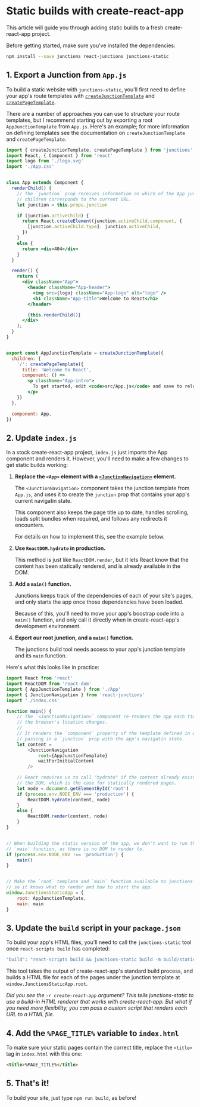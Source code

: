 Static builds with create-react-app
===================================

This article will guide you through adding static builds to a fresh create-react-app project.

Before getting started, make sure you've installed the dependencies:

```bash
npm install --save junctions react-junctions junctions-static
```


## 1. Export a Junction from `App.js`

To build a static website with `junctions-static`, you'll first need to define your app's route templates with [`createJunctionTemplate`](/api-reference/#createJunctionTemplate) and [`createPageTemplate`](/api-reference/#createPageTemplate).

There are a number of approaches you can use to structure your route templates, but I recommend starting out by exporting a root `AppJunctionTemplate` from `App.js`. Here's an example; for more information on defining templates see the documentation on `createJunctionTemplate` and `createPageTemplate`.

```jsx
import { createJunctionTemplate, createPageTemplate } from 'junctions'
import React, { Component } from 'react'
import logo from './logo.svg'
import './App.css'


class App extends Component {
  renderChild() {
    // The `junction` prop receives information on which of the App junction's
    // children corresponds to the current URL.
    let junction = this.props.junction

    if (junction.activeChild) {
      return React.createElement(junction.activeChild.component, {
        [junction.activeChild.type]: junction.activeChild,
      })
    }
    else {
      return <div>404</div>
    }
  }

  render() {
    return (
      <div className="App">
        <header className="App-header">
          <img src={logo} className="App-logo" alt="logo" />
          <h1 className="App-title">Welcome to React</h1>
        </header>

        {this.renderChild()}
      </div>
    );
  }
}


export const AppJunctionTemplate = createJunctionTemplate({
  children: {
    '/': createPageTemplate({
      title: 'Welcome to React',
      component: () =>
        <p className="App-intro">
          To get started, edit <code>src/App.js</code> and save to reload.
        </p>
    })
  },

  component: App,
})
```


## 2. Update `index.js`

In a stock create-react-app project, `index.js` just imports the App component
and renders it. However, you'll need to make a few changes to get static builds
working:

1.  **Replace the `<App>` element with a [`<JunctionNavigation>`](/api-reference/#JunctionNavigation) element.**

    The `<JunctionNavigation>` component takes the junction template from
    `App.js`, and uses it to create the `junction` prop that contains your
    app's current navigatin state.

    This component also keeps the page title up to date, handles scrolling,
    loads split bundles when required, and follows any redirects it encounters.

    For details on how to implement this, see the example below.

2.  **Use `ReactDOM.hydrate` in production.**

    This method is just like `ReactDOM.render`, but it lets React know that the
    content has been statically rendered, and is already available in the DOM.

3.  **Add a `main()` function.**

    Junctions keeps track of the dependencies of each of your site's pages, and
    only starts the app once those dependencies have been loaded.

    Because of this, you'll need to move your app's boostrap code into a `main()`
    function, and only call it directly when in create-react-app's development
    environment.

4. **Export our root junction, and a `main()` function.**

    The junctions build tool needs access to your app's junction template and
    its `main` function.


Here's what this looks like in practice:

```js
import React from 'react'
import ReactDOM from 'react-dom'
import { AppJunctionTemplate } from './App'
import { JunctionNavigation } from 'react-junctions'
import './index.css'

function main() {
    // The `<JunctionNavigation>` component re-renders the app each time
    // the browser's location changes.
    //
    // It renders the `component` property of the template defined in App.js,
    // passing in a `junction` prop with the app's navigatin state.
    let content =
        <JunctionNavigation
            root={AppJunctionTemplate}
            waitForInitialContent
        />

    // React requires us to call "hydrate" if the content already exists in
    // the DOM, which is the case for statically rendered pages.
    let node = document.getElementById('root')
    if (process.env.NODE_ENV === 'production') {
        ReactDOM.hydrate(content, node)
    }
    else {
        ReactDOM.render(content, node)
    }
}


// When building the static version of the app, we don't want to run the
// `main` function, as there is no DOM to render to.
if (process.env.NODE_ENV !== 'production') {
    main()
}


// Make the `root` template and `main` function available to junctions-static,
// so it knows what to render and how to start the app.
window.JunctionsStaticApp = {
    root: AppJunctionTemplate,
    main: main
}
```

## 3. Update the `build` script in your `package.json`

To build your app's HTML files, you'll need to call the `junctions-static`
tool once `react-scripts build` has completed:

```js
"build": "react-scripts build && junctions-static build -m build/static/js/main.*.js -r create-react-app",
```

This tool takes the output of create-react-app's standard
build process, and builds a HTML file for each of the pages under the junction
template at `window.JunctionsStaticApp.root`.

*Did you see the `-r create-react-app` argument? This tells junctions-static to use a build-in HTML renderer that works with create-react-app. But what if you need more flexibility, you can pass a custom script that renders each URL to a HTML file.*

## 4. Add the `%PAGE_TITLE%` variable to `index.html`

To make sure your static pages contain the correct title, replace the `<title>`
tag in `index.html` with this one:

```html
<title>%PAGE_TITLE%</title>
```

## 5. That's it!

To build your site, just type `npm run build`, as before!
